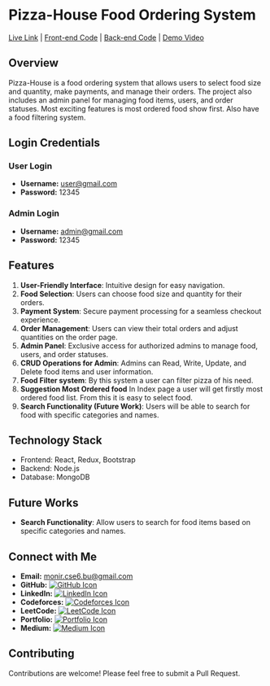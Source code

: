 # Pizza-House Food Ordering System

[Live Link](https://pizza-house-client.vercel.app/) | [Front-end Code](https://github.com/zamanmonirbu/pizza-house-client) | [Back-end Code](https://github.com/zamanmonirbu/pizza-house-backend) | [Demo Video](https://www.youtube.com/watch?v=V6lktb2HYu4)

## Overview 
Pizza-House is a food ordering system that allows users to select food size and quantity, make payments, and manage their orders. The project also includes an admin panel for managing food items, users, and order statuses. Most exciting features is most ordered food show first. Also have a food filtering system. 

## Login Credentials

### User Login
 - **Username:** user@gmail.com
 - **Password:** 12345
### Admin Login
 - **Username:** admin@gmail.com
 - **Password:** 12345



## Features

1. **User-Friendly Interface**: Intuitive design for easy navigation.
2. **Food Selection**: Users can choose food size and quantity for their orders.
3. **Payment System**: Secure payment processing for a seamless checkout experience.
4. **Order Management**: Users can view their total orders and adjust quantities on the order page.
5. **Admin Panel**: Exclusive access for authorized admins to manage food, users, and order statuses.
6. **CRUD Operations for Admin**: Admins can Read, Write, Update, and Delete food items and user information.
7. **Food Filter system**: By this system a user can filter pizza of his need.
8. **Suggestion Most Ordered food** In Index page a user will get firstly most ordered food list. From this it is easy to select food.
9. **Search Functionality (Future Work)**: Users will be able to search for food with specific categories and names.

## Technology Stack

- Frontend: React, Redux, Bootstrap
- Backend: Node.js
- Database: MongoDB

## Future Works

- **Search Functionality**: Allow users to search for food items based on specific categories and names.


## Connect with Me

- **Email:** [monir.cse6.bu@gmail.com](mailto:monir.cse6.bu@gmail.com)
- **GitHub:** [![GitHub Icon](https://img.shields.io/badge/GitHub-100000?style=for-the-badge&logo=github&logoColor=white)](https://github.com/zamanmonirbu)
- **LinkedIn:** [![LinkedIn Icon](https://img.shields.io/badge/LinkedIn-0077B5?style=for-the-badge&logo=linkedin&logoColor=white)](https://www.linkedin.com/in/mdmoniruzzamanbu/)
- **Codeforces:** [![Codeforces Icon](https://img.shields.io/badge/Codeforces-00FF00?style=for-the-badge&logo=codeforces&logoColor=white)](https://codeforces.com/profile/ZaMo)
- **LeetCode:** [![LeetCode Icon](https://img.shields.io/badge/LeetCode-FFA116?style=for-the-badge&logo=leetcode&logoColor=white)](https://leetcode.com/u/moniruzzamancse6/)
- **Portfolio:** [![Portfolio Icon](https://img.shields.io/badge/Portfolio-000000?style=for-the-badge&logo=codeforces&logoColor=white)](https://moniruzzamanbu.netlify.app/)
- **Medium:** [![Medium Icon](https://img.shields.io/badge/Medium-12100E?style=for-the-badge&logo=medium&logoColor=white)](https://medium.com/@zamanmonirbu)

## Contributing
Contributions are welcome! Please feel free to submit a Pull Request.
